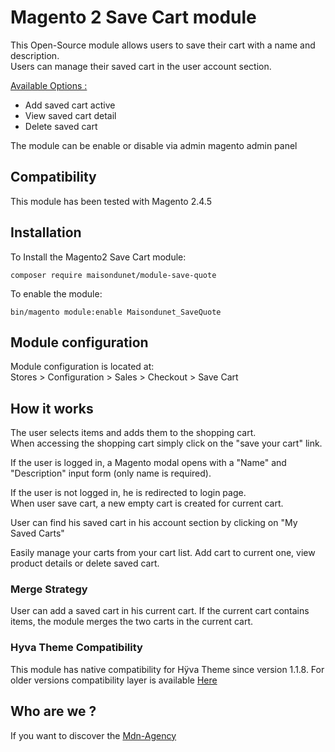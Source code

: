 # Magento 2 Save Cart module  

This Open-Source module allows users to save their cart with a name and description.  
Users can manage their saved cart in the user account section.  

<ins>Available Options :</ins>
- Add saved cart active
- View saved cart detail
- Delete saved cart  

The module can be enable or disable via admin magento admin panel  


## Compatibility  
This module has been tested with Magento 2.4.5 


## Installation  
To Install the Magento2 Save Cart module:  
```
composer require maisondunet/module-save-quote
```
To enable the module:  
```
bin/magento module:enable Maisondunet_SaveQuote
```  


## Module configuration  
Module configuration is located at:  
Stores > Configuration > Sales > Checkout > Save Cart  



## How it works  

The user selects items and adds them to the shopping cart.  
When accessing the shopping cart simply click on the "save your cart" link.  

If the user is logged in, a Magento modal opens with a "Name" and "Description" input form (only name is required).  

If the user is not logged in, he is redirected to login page.  
When user save cart, a new empty cart is created for current cart.

User can find his saved cart in his account section by clicking on "My Saved Carts"  

Easily manage your carts from your cart list. Add cart to current one, view product details or delete saved cart.


### Merge Strategy  

User can add a saved cart in his current cart. If the current cart contains items, the module merges the two carts in the current cart.  


### Hyva Theme Compatibility  

This module has native compatibility for Hÿva Theme since version 1.1.8. For older versions compatibility layer is available [Here](https://github.com/MdnAgency/magento-hyva-save-cart)

## Who are we ?
If you want to discover the [Mdn-Agency](https://maisondunet.com/)
